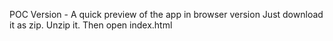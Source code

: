 POC Version - A quick preview of the app in browser version
Just download it as zip.
Unzip it. Then open index.html